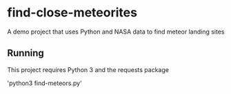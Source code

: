 # find-close-meteorites
A demo project that uses Python and NASA data to find meteor landing sites

## Running

This project requires Python 3 and the requests package

'python3 find-meteors.py'
